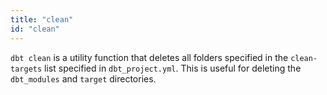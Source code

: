 ```yaml
---
title: "clean"
id: "clean"
---
```


`dbt clean` is a utility function that deletes all folders specified in the `clean-targets` list specified in `dbt_project.yml`. This is useful for deleting the `dbt_modules` and `target` directories.